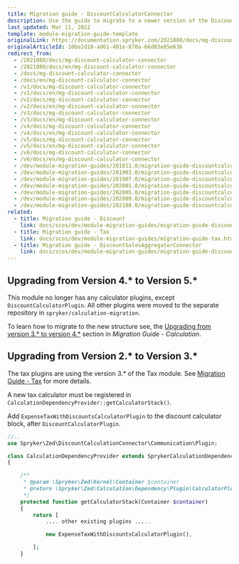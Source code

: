 ```yaml
---
title: Migration guide - DiscountCalculatorConnector
description: Use the guide to migrate to a newer version of the DiscountCalculatorConnector module.
last_updated: Mar 11, 2022
template: module-migration-guide-template
originalLink: https://documentation.spryker.com/2021080/docs/mg-discount-calculator-connector
originalArticleId: 10be2d18-ad61-401e-870a-66d03e85e636
redirect_from:
  - /2021080/docs/mg-discount-calculator-connector
  - /2021080/docs/en/mg-discount-calculator-connector
  - /docs/mg-discount-calculator-connector
  - /docs/en/mg-discount-calculator-connector
  - /v1/docs/mg-discount-calculator-connector
  - /v1/docs/en/mg-discount-calculator-connector
  - /v2/docs/mg-discount-calculator-connector
  - /v2/docs/en/mg-discount-calculator-connector
  - /v3/docs/mg-discount-calculator-connector
  - /v3/docs/en/mg-discount-calculator-connector
  - /v4/docs/mg-discount-calculator-connector
  - /v4/docs/en/mg-discount-calculator-connector
  - /v5/docs/mg-discount-calculator-connector
  - /v5/docs/en/mg-discount-calculator-connector
  - /v6/docs/mg-discount-calculator-connector
  - /v6/docs/en/mg-discount-calculator-connector
  - /dev/module-migration-guides/201811.0/migration-guide-discountcalculatorconnector.html
  - /dev/module-migration-guides/201903.0/migration-guide-discountcalculatorconnector.html
  - /dev/module-migration-guides/201907.0/migration-guide-discountcalculatorconnector.html
  - /dev/module-migration-guides/202001.0/migration-guide-discountcalculatorconnector.html
  - /dev/module-migration-guides/202005.0/migration-guide-discountcalculatorconnector.html
  - /dev/module-migration-guides/202009.0/migration-guide-discountcalculatorconnector.html
  - /dev/module-migration-guides/202108.0/migration-guide-discountcalculatorconnector.html
related:
  - title: Migration guide - Discount
    link: docs/scos/dev/module-migration-guides/migration-guide-discount.html
  - title: Migration guide - Tax
    link: docs/scos/dev/module-migration-guides/migration-guide-tax.html
  - title: Migration guide - DiscountSalesAggregatorConnector
    link: docs/scos/dev/module-migration-guides/migration-guide-discountsalesaggregatorconnector.html
---
```


## Upgrading from Version 4.* to Version 5.*

This module no longer has any calculator plugins, except  `DiscountCalculatorPlugin`. All other plugins were moved to the separate repository in `spryker/calculation-migration`.

To learn how to migrate to the new structure see, the [Upgrading from version 3.* to version 4.*](/docs/scos/dev/module-migration-guides/migration-guide-calculation.html#upgrading-from-version-3-to-version-4) section in *Migration Guide - Calculation*.

## Upgrading from Version 2.* to Version 3.*

The tax plugins are using the version 3.* of the Tax module. See [Migration Guide - Tax](/docs/scos/dev/module-migration-guides/migration-guide-tax.html) for more details.

A new tax calculator must be registered in  `CalculationDependencyProvider::getCalculatorStack()`.

Add `ExpenseTaxWithDiscountsCalculatorPlugin` to the discount calculator block, after `DiscountCalculatorPlugin`.

```php
//..
use Spryker\Zed\DiscountCalculationConnector\Communication\Plugin;

class CalculationDependencyProvider extends SprykerCalculationDependencyProvider
{

    /**
     * @param \Spryker\Zed\Kernel\Container $container
     * @return \Spryker\Zed\Calculation\Dependency\Plugin\CalculatorPluginInterface[]
     */
    protected function getCalculatorStack(Container $container)
    {
        return [
            .... other existing plugins .....

            new ExpenseTaxWithDiscountsCalculatorPlugin(),

        ];
    }
```
